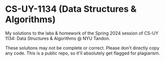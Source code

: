 # CS-UY-1134 (Data Structures & Algorithms)
My solutions to the labs &amp; homework of the Spring 2024 session of CS-UY 1134: Data Structures & Algorithms @ NYU Tandon.

These solutions may not be complete or correct. 
Please don't directly copy any code. This is a public repo, so it'll absolutely get flagged for plagiarism.
